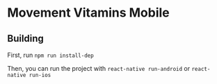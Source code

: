 # Movement Vitamins Mobile

## Building
First, run
``` npm run install-dep ```

Then, you can run the project with ```react-native run-android``` or ```react-native run-ios```
